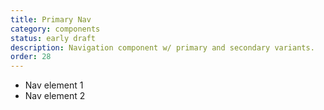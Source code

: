 ```yaml
---
title: Primary Nav
category: components
status: early draft
description: Navigation component w/ primary and secondary variants.
order: 28
---
```

<nav class="nav nav-primary">
  <ul>
    <li>Nav element 1</li>
    <li>Nav element 2</li>
  </ul>
</nav>